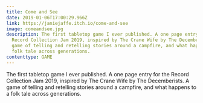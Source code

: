 ```yaml
---
title: Come and See
date: 2019-01-06T17:00:29.966Z
link: https://janiejaffe.itch.io/come-and-see
image: comeandsee.jpg
description: The first tabletop game I ever published. A one page entry for the
  Record Collection Jam 2019, inspired by The Crane Wife by The Decemberists. A
  game of telling and retelling stories around a campfire, and what happens to a
  folk tale across generations.
contenttype: GAME
---
```


The first tabletop game I ever published. A one page entry for the Record Collection Jam 2019, inspired by The Crane Wife by The Decemberists. A game of telling and retelling stories around a campfire, and what happens to a folk tale across generations.
